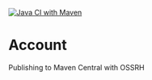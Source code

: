 [![Java CI with Maven](https://github.com/ashimjk/account/actions/workflows/pipeline.yml/badge.svg)](https://github.com/ashimjk/account/actions/workflows/pipeline.yml)

# Account

Publishing to Maven Central with OSSRH
